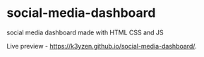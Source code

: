 # social-media-dashboard
social media dashboard made with HTML CSS and JS

Live preview - https://k3yzen.github.io/social-media-dashboard/.
